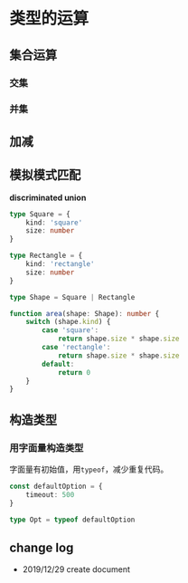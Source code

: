 # 类型的运算

## 集合运算

### 交集

### 并集

## 加减

## 模拟模式匹配

**discriminated union**

``` TypeScript
type Square = {
    kind: 'square'
    size: number
}

type Rectangle = {
    kind: 'rectangle'
    size: number
}

type Shape = Square | Rectangle

function area(shape: Shape): number {
    switch (shape.kind) {
        case 'square':
            return shape.size * shape.size
        case 'rectangle':
            return shape.size * shape.size
        default:
            return 0
    }
}


```


## 构造类型

### 用字面量构造类型

字面量有初始值，用`typeof`，减少重复代码。

``` TypeScript
const defaultOption = {
    timeout: 500
}

type Opt = typeof defaultOption

```


## change log

- 2019/12/29 create document
